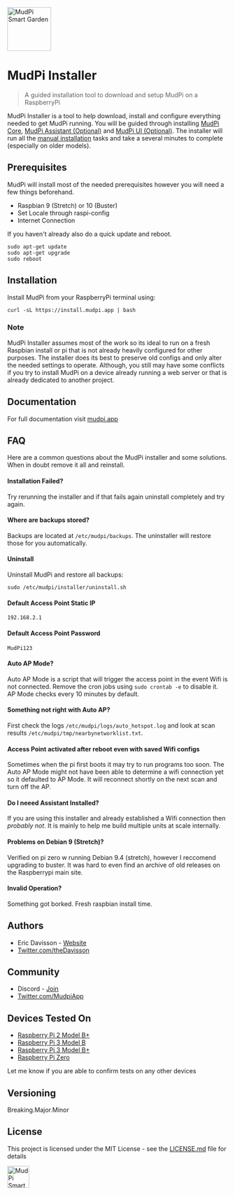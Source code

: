 <img alt="MudPi Smart Garden" title="MudPi Smart Garden" src="https://mudpi.app/img/mudPI_LOGO_small_flat.png" width="100px">

# MudPi Installer
> A guided installation tool to download and setup MudPi on a RaspberryPi

MudPi Installer is a tool to help download, install and configure everything needed to get MudPi running. You will be guided through installing [MudPi Core](https://github.com/mudpi/mudpi-core), [MudPi Assistant (Optional)](https://github.com/mudpi/assistant) and [MudPi UI (Optional)](https://github.com/mudpi/ui). The installer will run all the [manual installation](docs/MANUAL_INSTALL.md) tasks and take a several minutes to complete (especially on older models).

## Prerequisites
MudPi will install most of the needed prerequisites however you will need a few things beforehand.
* Raspbian 9 (Stretch) or 10 (Buster)
* Set Locale through raspi-config
* Internet Connection

If you haven't already also do a quick update and reboot.
```
sudo apt-get update
sudo apt-get upgrade
sudo reboot
```


## Installation
Install MudPi from your RaspberryPi terminal using:
```
curl -sL https://install.mudpi.app | bash
```


### Note
MudPi Installer assumes most of the work so its ideal to run on a fresh Raspbian install or pi that is not already heavily configured for other purposes. The installer does its best to preserve old configs and only alter the needed settings to operate. Although, you still may have some conflicts if you try to install MudPi on a device already running a web server or that is already dedicated to another project.


## Documentation
For full documentation visit [mudpi.app](https://mudpi.app/docs)


## FAQ
Here are a common questions about the MudPi installer and some solutions. When in doubt remove it all and reinstall.
#### Installation Failed?
Try rerunning the installer and if that fails again uninstall completely and try again.
#### Where are backups stored?
Backups are located at `/etc/mudpi/backups`. The uninstaller will restore those for you automatically.
#### Uninstall
Uninstall MudPi and restore all backups:
```
sudo /etc/mudpi/installer/uninstall.sh
```
#### Default Access Point Static IP
`192.168.2.1`
#### Default Access Point Password
`MudPi123`
#### Auto AP Mode?
Auto AP Mode is a script that will trigger the access point in the event Wifi is not connected. Remove the cron jobs using `sudo crontab -e` to disable it. AP Mode checks every 10 minutes by default.
#### Something not right with Auto AP?
First check the logs `/etc/mudpi/logs/auto_hotspot.log` and look at scan results `/etc/mudpi/tmp/nearbynetworklist.txt`.
#### Access Point activated after reboot even with saved Wifi configs
Sometimes when the pi first boots it may try to run programs too soon. The Auto AP Mode might not have been able to determine a wifi connection yet so it defaulted to AP Mode. It will reconnect shortly on the next scan and turn off the AP.
#### Do I neeed Assistant Installed?
If you are using this installer and already established a Wifi connection then *probably not*. It is mainly to help me build multiple units at scale internally.
#### Problems on Debian 9 (Stretch)?
Verified on pi zero w running Debian 9.4 (stretch), however I reccomend upgrading to buster. It was hard to even find an archive of old releases on the Raspberrypi main site.
#### Invalid Operation?
Something got borked. Fresh raspbian install time.

## Authors
* Eric Davisson  - [Website](http://ericdavisson.com)
* [Twitter.com/theDavisson](https://twitter.com/theDavisson)

## Community
* Discord  - [Join](https://discord.gg/daWg2YH)
* [Twitter.com/MudpiApp](https://twitter.com/mudpiapp)

## Devices Tested On
* [Raspberry Pi 2 Model B+](https://www.raspberrypi.org/products/raspberry-pi-2-model-b/)
* [Raspberry Pi 3 Model B](https://www.raspberrypi.org/products/raspberry-pi-3-model-b/)
* [Raspberry Pi 3 Model B+](https://www.raspberrypi.org/products/raspberry-pi-3-model-b/)
* [Raspberry Pi Zero](https://www.raspberrypi.org/products/raspberry-pi-zero/)

Let me know if you are able to confirm tests on any other devices

## Versioning
Breaking.Major.Minor

## License
This project is licensed under the MIT License - see the [LICENSE.md](LICENSE.md) file for details


<img alt="MudPi Smart Garden" title="MudPi Smart Garden" src="https://mudpi.app/img/mudPI_LOGO_small_flat.png" width="50px">

